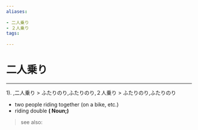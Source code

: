 ```yaml
---
aliases:
    
- 二人乗り
- ２人乗り
tags:
    
---
```


# 二人乗り
---
1).
,二人乗り > ふたりのり,ふたりのり,２人乗り > ふたりのり,ふたりのり

- two people riding together (on a bike, etc.)
- riding double
**( Noun;)**
> see also: 
            